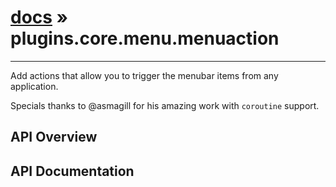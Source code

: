# [docs](index.md) » plugins.core.menu.menuaction
---

Add actions that allow you to trigger the menubar items from any application.

Specials thanks to @asmagill for his amazing work with `coroutine` support.

## API Overview

## API Documentation

